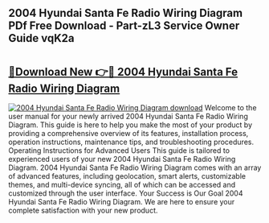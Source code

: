 ## 2004 Hyundai Santa Fe Radio Wiring Diagram PDf Free Download - Part-zL3 Service Owner Guide vqK2a

# <h2><a href="http://dfjqgfj.blite.top/?on=2004+Hyundai+Santa+Fe+Radio+Wiring+Diagram">🔗Download New 👉🔴 2004 Hyundai Santa Fe Radio Wiring Diagram</a></h2>

[![2004 Hyundai Santa Fe Radio Wiring Diagram download](https://i.imgur.com/lujVjoI.png)](http://dfjqgfj.blite.top/?on=2004+Hyundai+Santa+Fe+Radio+Wiring+Diagram)
Welcome to the user manual for your newly arrived 2004 Hyundai Santa Fe Radio Wiring Diagram. This guide is here to help you make the most of your product by providing a comprehensive overview of its features, installation process, operation instructions, maintenance tips, and troubleshooting procedures. Operating Instructions for Advanced Users This guide is tailored to experienced users of your new 2004 Hyundai Santa Fe Radio Wiring Diagram. 2004 Hyundai Santa Fe Radio Wiring Diagram comes with an array of advanced features, including geolocation, smart alerts, customizable themes, and multi-device syncing, all of which can be accessed and customized through the user interface. Your Success is Our Goal 2004 Hyundai Santa Fe Radio Wiring Diagram. We are here to ensure your complete satisfaction with your new product.
